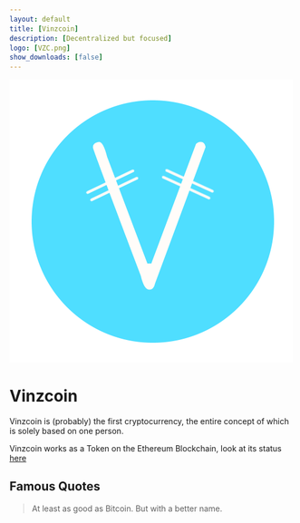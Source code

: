 ```yaml
---
layout: default
title: [Vinzcoin]
description: [Decentralized but focused]
logo: [VZC.png]
show_downloads: [false]
---
```



![Vinzcoin](VZC.png)

# Vinzcoin

Vinzcoin is (probably) the first cryptocurrency, the entire concept of which is solely based on one person. 

Vinzcoin works as a Token on the Ethereum Blockchain, look at its status [here](https://etherscan.io/token/0x0d24e589c07a85f507232c0d406571f78c75ba0d)


## Famous Quotes

> At least as good as Bitcoin. 
> But with a better name.

